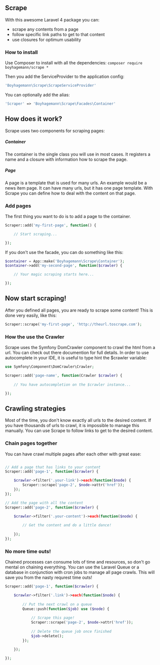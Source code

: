 ## Scrape

With this awesome Laravel 4 package you can:
- scrape any contents from a page
- follow specific link paths to get to that content
- use closures for optimum usability

### How to install

Use Composer to install with all the dependencies:
`composer require boyhagemann/scrape *`

Then you add the ServiceProvider to the application config:
```php
'Boyhagemann\Scrape\ScrapeServiceProvider'
``` 

You can optionally add the alias:
```php
'Scraper' => 'Boyhagemann\Scrape\Facades\Container'
```

## How does it work?
Scrape uses two components for scraping pages:

##### Container
The container is the single class you will use in most cases.
It registers a name and a closure with information how to scrape the page.

##### Page
A page is a template that is used for many urls. 
An example would be a news item page. 
It can have many urls, but it has one page template.
With Scrape you can define how to deal with the content on that page.

### Add pages
The first thing you want to do is to add a page to the container.

```php
Scraper::add('my-first-page', function() {

    // Start scraping...

});
```

If you don't use the facade, you can do something like this:

```php
$container = App::make('Boyhagemann\Scrape\Container');
$container->add('my-second-page', function($crawler) {

    // Your magic scraping starts here...

});
```

## Now start scraping!
After you defined all pages, you are ready to scrape some content!
This is done very easily, like this:

```php
Scraper::scrape('my-first-page', 'http://theurl.toscrape.com');
```

### How the use the Crawler
Scrape uses the Symfony DomCrawler component to crawl the html from a url.
You can check out there documention for full details.
In order to use autocomplete in your IDE, it is useful to type hint the $crawler variable:

```php
use Symfony\Component\DomCrawler\Crawler;

Scraper::add('page-name', function(Crawler $crawler) {
    
    // You have autocompletion on the $crawler instance...

});
```

## Crawling strategies
Most of the time, you don't know exactly all urls to the desired content. 
If you have thousands of urls to crawl, it is impossible to manage this manually.
You can use Scrape to follow links to get to the desired content.

### Chain pages together
You can have crawl multiple pages after each other with great ease:

```php

// Add a page that has links to your content
Scraper::add('page-1', function($crawler) {

    $crawler->filter('.your-link')->each(function($node) {
        Scraper::scrape('page-2', $node->attr('href'));
    });
});

// Add the page with all the content
Scraper::add('page-2', function($crawler) {

    $crawler->filter('.your-content')->each(function($node) {
        
        // Get the content and do a little dance!
        
    });
});
```
### No more time outs!
Chained processes can consume lots of time and resources, so don't go mental on chaining everything.
You can use the Laravel Queue or a database in conjunction with cron jobs to manage all page crawls.
This will save you from the nasty requrest time outs!


```php
Scraper::add('page-1', function($crawler) {

    $crawler->filter('.link')->each(function($node) {
    
        // Put the next crawl on a queue
        Queue::push(function($job) use ($node) {
            
            // Scrape this page!
            Scraper::scrape('page-2', $node->attr('href'));
        
            // Delete the queue job once finished
            $job->delete();
        });
    
    });

});
```
